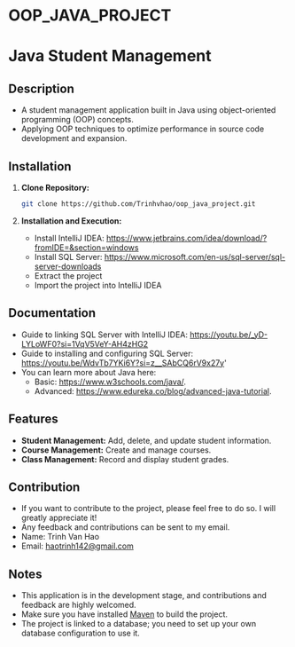 
# OOP_JAVA_PROJECT
# Java Student Management

## Description
- A student management application built in Java using object-oriented programming (OOP) concepts.
- Applying OOP techniques to optimize performance in source code development and expansion.

## Installation

1. **Clone Repository:**
   ```bash
   git clone https://github.com/Trinhvhao/oop_java_project.git
   ```

2. **Installation and Execution:**
   - Install IntelliJ IDEA: https://www.jetbrains.com/idea/download/?fromIDE=&section=windows
   - Install SQL Server: https://www.microsoft.com/en-us/sql-server/sql-server-downloads
   - Extract the project
   - Import the project into IntelliJ IDEA

## Documentation
   - Guide to linking SQL Server with IntelliJ IDEA: https://youtu.be/_yD-LYLoWF0?si=1VqV5VeY-AH4zHG2
   - Guide to installing and configuring SQL Server: https://youtu.be/WdvTb7YKi6Y?si=z__SAbCQ6rV9x27y'
   - You can learn more about Java here:
      + Basic: https://www.w3schools.com/java/.
      + Advanced: https://www.edureka.co/blog/advanced-java-tutorial.

## Features

- **Student Management:** Add, delete, and update student information.
- **Course Management:** Create and manage courses.
- **Class Management:** Record and display student grades.

## Contribution

- If you want to contribute to the project, please feel free to do so. I will greatly appreciate it!
- Any feedback and contributions can be sent to my email.
- Name: Trinh Van Hao
- Email: haotrinh142@gmail.com

## Notes

- This application is in the development stage, and contributions and feedback are highly welcomed.
- Make sure you have installed [Maven](https://maven.apache.org/) to build the project.
- The project is linked to a database; you need to set up your own database configuration to use it.
